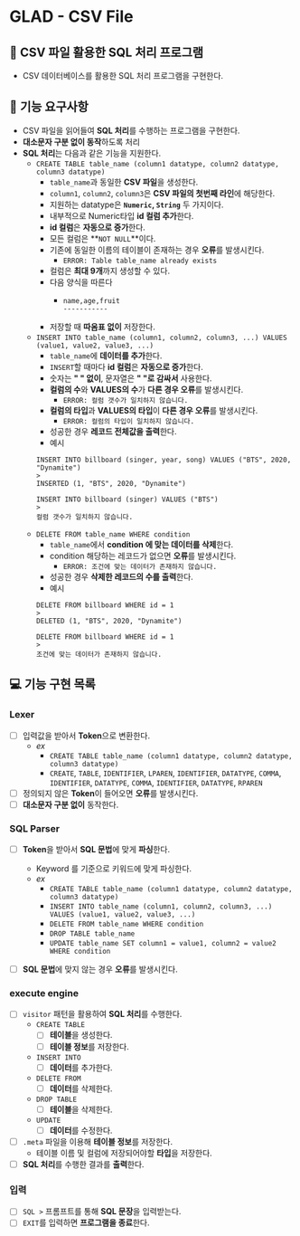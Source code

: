 # GLAD - CSV File

## 📂 CSV 파일 활용한 SQL 처리 프로그램
- CSV 데이터베이스를 활용한 SQL 처리 프로그램을 구현한다.

## 🚀 기능 요구사항

- CSV 파일을 읽어들여 **SQL 처리**를 수행하는 프로그램을 구현한다.
- **대소문자 구분 없이 동작**하도록 처리
- **SQL 처리**는 다음과 같은 기능을 지원한다.
  - `CREATE TABLE table_name (column1 datatype, column2 datatype, column3 datatype)`
    - `table_name`과 동일한 **CSV 파일**을 생성한다.
    - `column1`, `column2`, `column3`은 **CSV 파일의 첫번째 라인**에 해당한다.
    - 지원하는 datatype은 **`Numeric`, `String`** 두 가지이다.
    - 내부적으로 Numeric타입 **id 컬럼 추가**한다.
    - **id 컬럼**은 **자동으로 증가**한다.
    - 모든 컬럼은 **`NOT NULL`**이다.
    - 기존에 동일한 이름의 테이블이 존재하는 경우 **오류**를 발생시킨다.
      - `ERROR: Table table_name already exists`
    - 컬럼은 **최대 9개**까지 생성할 수 있다.
    - 다음 양식을 따른다
      - ```
        name,age,fruit
        -----------
        ```
    - 저장할 때 **따옴표 없이** 저장한다.
  - `INSERT INTO table_name (column1, column2, column3, ...) VALUES (value1, value2, value3, ...)`
    - `table_name`에 **데이터를 추가**한다.
    - `INSERT`할 때마다 **id 컬럼**은 **자동으로 증가**한다.
    - 숫자는 **" " 없이**, 문자열은 **" "로 감싸서** 사용한다.
    - **컬럼의 수**와 **VALUES의 수**가 **다른 경우 오류**를 발생시킨다.
      - `ERROR: 컬럼 갯수가 일치하지 않습니다.`
    - **컬럼의 타입**과 **VALUES의 타입**이 **다른 경우 오류**를 발생시킨다.
      - `ERROR: 컬럼의 타입이 일치하지 않습니다.`
    - 성공한 경우 **레코드 전체값을 출력**한다.
    - 예시
    ```
    INSERT INTO billboard (singer, year, song) VALUES ("BTS", 2020, "Dynamite")
    >
    INSERTED (1, "BTS", 2020, "Dynamite")
    
    INSERT INTO billboard (singer) VALUES ("BTS")
    >
    컬럼 갯수가 일치하지 않습니다.
    ```
  - `DELETE FROM table_name WHERE condition`
    - `table_name`에서 **condition 에 맞는 데이터를 삭제**한다.
    - condition 해당하는 레코드가 없으면 **오류**를 발생시킨다.
      - `ERROR: 조건에 맞는 데이터가 존재하지 않습니다.`
    - 성공한 경우 **삭제한 레코드의 수를 출력**한다.
    - 예시
    ```
    DELETE FROM billboard WHERE id = 1
    >
    DELETED (1, "BTS", 2020, "Dynamite")

    DELETE FROM billboard WHERE id = 1
    >
    조건에 맞는 데이터가 존재하지 않습니다.

    ```


## 💻 기능 구현 목록

### Lexer

- [ ] 입력값을 받아서 **Token**으로 변환한다.
  - _ex_
    - `CREATE TABLE table_name (column1 datatype, column2 datatype, column3 datatype)`
    - `CREATE`, `TABLE`, `IDENTIFIER`, `LPAREN`, `IDENTIFIER`, `DATATYPE`, `COMMA`, `IDENTIFIER`, `DATATYPE`, `COMMA`, `IDENTIFIER`, `DATATYPE`, `RPAREN`
- [ ] 정의되지 않은 **Token**이 들어오면 **오류**를 발생시킨다.
- [ ] **대소문자 구분 없이** 동작한다.

### SQL Parser

- [ ] **Token**을 받아서 **SQL 문법**에 맞게 **파싱**한다.
  - Keyword 를 기준으로 키워드에 맞게 파싱한다.
  - _ex_
    - `CREATE TABLE table_name (column1 datatype, column2 datatype, column3 datatype)`
    - `INSERT INTO table_name (column1, column2, column3, ...) VALUES (value1, value2, value3, ...)`
    - `DELETE FROM table_name WHERE condition`
    - `DROP TABLE table_name`
    - `UPDATE table_name SET column1 = value1, column2 = value2 WHERE condition`

- [ ] **SQL 문법**에 맞지 않는 경우 **오류**를 발생시킨다.

### execute engine

- [ ] `visitor` 패턴을 활용하여 **SQL 처리**를 수행한다.
  - `CREATE TABLE`
    - [ ] **테이블**을 생성한다.
    - [ ] **테이블 정보**를 저장한다.
  - `INSERT INTO`
    - [ ] **데이터**를 추가한다.
  - `DELETE FROM`
    - [ ] **데이터**를 삭제한다.
  - `DROP TABLE`
    - [ ] **테이블**을 삭제한다.
  - `UPDATE`
    - [ ] **데이터**를 수정한다.
- [ ] `.meta` 파일을 이용해 **테이블 정보**를 저장한다.
  - 테이블 이름 및 컬럼에 저장되어야할 **타입**을 저장한다.
- [ ] **SQL 처리**를 수행한 결과를 **출력**한다.

### 입력

- [ ] `SQL >` 프롬프트를 통해 **SQL 문장**을 입력받는다.
- [ ] `EXIT`를 입력하면 **프로그램을 종료**한다.

